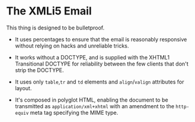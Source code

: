 # The XMLi5 Email

This thing is designed to be bulletproof.

- It uses percentages to ensure that the email is reasonably responsive without relying on hacks and unreliable tricks.

- It works without a DOCTYPE, and is supplied with the XHTML1 Transitional DOCTYPE for reliability between the few clients that don't strip the DOCTYPE.

- It uses only `table`,`tr` and `td` elements and `align`/`valign` attributes for layout.

- It's composed in polyglot HTML, enabling the document to be transmitted as `application/xml+xhtml` with an amendment to the `http-equiv` meta tag specifying the MIME type.
